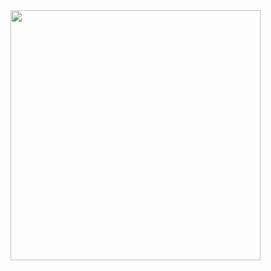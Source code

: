<img src="https://github-readme-stats.vercel.app/api?username=argi-k&show_icons=true&theme=react&border_radius=10&custom_title=Argi%20Katsigiannides&count_private=true" width="400">
